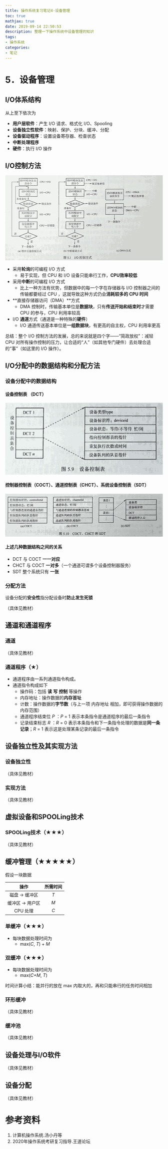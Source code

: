 ```yaml
---
title: 操作系统复习笔记4-设备管理
toc: true
mathjax: true
date: 2019-09-14 22:50:53
description: 整理一下操作系统中设备管理的知识
tags: 
- 操作系统
categories: 
- 笔记
---
```


# 5．设备管理

## I/O体系结构

从上至下依次为

* **用户层软件**：产生 I/O 请求、格式化 I/O、Spooling
* **设备独立性软件**：映射、保护、分块、缓冲、分配
* **设备驱动程序**：设置设备寄存器、检查状态
* **中断处理程序**
* **硬件**：执行 I/O 操作

## I/O控制方法

![IO控制流程对比](https://github.com/CosmosNing/CosmosNing.github.io/blob/master/2019/09/14/IO-Control.png?raw=true)

* 采用**轮询**的可编程 I/O 方式
  * 易于实现，但 CPU 和 I/O 设备只能串行工作，**CPU效率较低**
* 采用**中断**的可编程 I/O 方式
  * 比上一种方法有优势，但数据中的每一个字在存储器与 I/O 控制器之间的传输都要经过 CPU ，这就导致这种方式仍会**消耗较多的 CPU 时间**
* **直接存储器访问（DMA）**方式
  * DMA 控制时，传输基本单位是**数据块**，只有**传送开始和结束时**才需要 CPU 的参与，CPU 利用率较高
* I/O **通道**方式（通道是一种特殊的**硬件**）
  * I/O 通道传送基本单位是**一组数据块**，有更高的自主权，CPU 利用率更高

总结：整个 I/O 控制方法的发展，总的来说就是四个字——“简政放权”：减轻 CPU 对所有操作控制的压力，让合适的“人”（如其他专门硬件）去处理合适的“事”（如这里的 I/O 操作）。

## I/O分配中的数据结构和分配方法

### 设备分配中的数据结构

#### 设备控制表 （DCT）

![DCT](https://github.com/CosmosNing/CosmosNing.github.io/blob/master/2019/09/14/DCT.png?raw=true)

#### 控制器控制表（COCT）、通道控制表（CHCT）、系统设备控制表（SDT）

![COCT-CHCT-SDT](https://github.com/CosmosNing/CosmosNing.github.io/blob/master/2019/09/14/COCT-CHCT-SDT.png?raw=true)

#### 上述几种数据结构之间的关系

* DCT 与 COCT **一一对应**
* CHCT 与 COCT **一对多**（一个通道可谓多个设备控制器服务）
* SDT 整个系统只有 **一张**

### 分配方法

设备分配的**安全性**指分配设备时**防止发生死锁**

（具体见教材）

## 通道和通道程序

### 通道

（具体见教材）

### 通道程序（★）

* 通道程序由一系列通道指令构成。
* 通道指令构成如下
  * 操作码：包括 **读** **写** **控制** 等操作
  * 内存地址：操作数据的**内存首址**
  * 计数：操作数据的**字节数**（与上一项 内存地址 相加，即可获得操作数据的内存范围）
  * 通道程序结束位 *P* ：*P* = 1 表示本条指令是通道程序的最后一条指令
  * 记录结束标志 *R* ：*R* = 0 表示本条指令和下一条指令处理的数据是**同一条记录**；*R* = 1 表示这是处理某条记录的最后一条指令

## 设备独立性及其实现方法

### 设备独立性

（具体见教材）

### 实现方法

（具体见教材）

## 虚拟设备和SPOOLing技术

### SPOOLing技术（★★★）

（具体见教材）

## 缓冲管理（★★★★★）

假设一块数据

|      操作       | 所需时间 |
| :-------------: | :------: |
|  磁盘 → 缓冲区  |   *T*    |
| 缓冲区 → 用户区 |   *M*    |
|    CPU 处理     |   *C*    |

### 单缓冲（★★★）

* 每块数据处理时间为
  * max(*C*, *T*) + *M*

### 双缓冲（★★★）

* 每块数据处理时间为
  * max(*C+M*, *T*) 

时间计算小结：能并行的放在 max 内取大的，再和只能串行的任务时间相加

### 环形缓冲

（具体见教材）

### 缓冲池

（具体见教材）

## 设备处理与I/O软件

（具体见教材）

## 设备分配

（具体见教材）

# 参考资料

1. 计算机操作系统.汤小丹等
2. 2020年操作系统考研复习指导.王道论坛